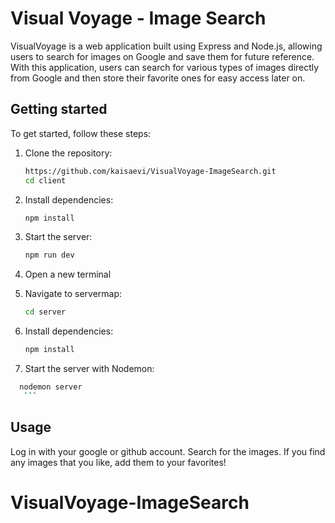# Visual Voyage - Image Search

VisualVoyage is a web application built using Express and Node.js, allowing users to search for images on Google and save them for future reference. With this application, users can search for various types of images directly from Google and then store their favorite ones for easy access later on.

## Getting started

To get started, follow these steps:

1. Clone the repository:

   ```bash
   https://github.com/kaisaevi/VisualVoyage-ImageSearch.git
   cd client
   ```

2. Install dependencies:

   ```bash
   npm install
   ```

3. Start the server:

   ```bash
   npm run dev
   ```

4. Open a new terminal
5. Navigate to servermap:

   ```bash
   cd server
   ```

6. Install dependencies:

   ```bash
   npm install
   ```

7. Start the server with Nodemon:

````bash
  nodemon server
   ```

````

## Usage

Log in with your google or github account. Search for the images. If you find any images that you like, add them to your favorites!

# VisualVoyage-ImageSearch
